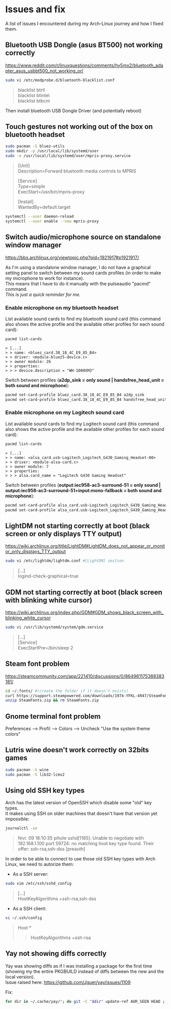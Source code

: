 # Issues and fix

A list of issues I encountered during my Arch-Linux journey and how I fixed them.

## Bluetooth USB Dongle (asus BT500) not working correctly

<https://www.reddit.com/r/linuxquestions/comments/hy5mx2/bluetooth_adapter_asus_usbbt500_not_working_or/>

```bash
sudo vi /etc/modprobe.d/bluetooth-blacklist.conf
```

> blacklist btrtl  
> blacklist btintel  
> blacklist btbcm

Then install bluetooth USB Dongle Driver (and potentially reboot)

## Touch gestures not working out of the box on bluetooth headset

```bash
sudo pacman -S bluez-utils
sudo mkdir -p /usr/local/lib/systemd/user
sudo -e /usr/local/lib/systemd/user/mpris-proxy.service
```

> [Unit]  
> Description=Forward bluetooth media controls to MPRIS  
>
> [Service]  
> Type=simple  
> ExecStart=/usr/bin/mpris-proxy  
>
> [Install]  
> WantedBy=default.target

```bash
systemctl --user daemon-reload
systemctl --user enable --now mpris-proxy
```

## Switch audio/microphone source on standalone window manager

<https://bbs.archlinux.org/viewtopic.php?pid=1921917#p1921917/>

As I'm using a standalone window manager, I do not have a graphical setting panel to switch between my sound cards profiles (in order to make my microphone to work for instance).  
This means that I have to do it manually with the pulseaudio "pacmd" command.  
*This is just a quick reminder for me.*

### Enable microphone on my bluetooth headset

List available sound cards to find my bluetooth sound card (this command also shows the active profile and the available other profiles for each sound card):

```bash
pacmd list-cards
```

```text
> [...]
> > name: <bluez_card.38_18_4C_E9_85_B4>
> > driver: <module-bluez5-device.c>
> > owner module: 26
> > properties:
> > > device.description = "WH-1000XM3"
```

Switch between profiles (**a2dp_sink = only sound | handsfree_head_unit = both sound and microphone**):

```bash
pacmd set-card-profile bluez_card.38_18_4C_E9_85_B4 a2dp_sink
pacmd set-card-profile bluez_card.38_18_4C_E9_85_B4 handsfree_head_unit
```

### Enable microphone on my Logitech sound card

List available sound cards to find my Logitech sound card (this command also shows the active profile and the available other profiles for each sound card):

```bash
pacmd list-cards
```

```text
> [...]
> > name: <alsa_card.usb-Logitech_Logitech_G430_Gaming_Headset-00>
> > driver: <module-alsa-card.c>
> > owner module: 7
> > properties:
> > > alsa.card_name = "Logitech G430 Gaming Headset"
```

Switch between profiles (**output:iec958-ac3-surround-51 = only sound | output:iec958-ac3-surround-51+input:mono-fallback = both sound and microphone**):

```bash
pacmd set-card-profile alsa_card.usb-Logitech_Logitech_G430_Gaming_Headset-00 output:iec958-ac3-surround-51
pacmd set-card-profile alsa_card.usb-Logitech_Logitech_G430_Gaming_Headset-00 output:iec958-ac3-surround-51+input:mono-fallback
```

## LightDM not starting correctly at boot (black screen or only displays TTY output)

<https://wiki.archlinux.org/title/LightDM#LightDM_does_not_appear_or_monitor_only_displays_TTY_output>

```bash
sudo vi /etc/lightdm/lightdm.conf #[LightDM] section
```

> [...]  
> logind-check-graphical=true

## GDM not starting correctly at boot (black screen with blinking white cursor)

<https://wiki.archlinux.org/index.php/GDM#GDM_shows_black_screen_with_blinking_white_cursor>

```bash
sudo vi /usr/lib/systemd/system/gdm.service
```

> [...]  
> [Service]  
> ExecStartPre=/bin/sleep 2

## Steam font problem

<https://steamcommunity.com/app/221410/discussions/0/864961175388383181/>

```bash
cd ~/.fonts/ #(create the folder if it doesn't exists)
curl https://support.steampowered.com/downloads/1974-YFKL-4947/SteamFonts.zip -o SteamFonts.zip
unzip SteamFonts.zip && rm SteamFonts.zip
```

## Gnome terminal font problem

Preferences --> Profil --> Colors --> Uncheck "Use the system theme colors"

## Lutris wine doesn't work correctly on 32bits games

```bash
sudo pacman -S wine
sudo pacman -S lib32-lcms2
```

## Using old SSH key types

Arch has the latest version of OpenSSH which disable some "old" key types.  
It makes using SSH on older machines that doesn't have that version yet impossible:

```bash
journalctl -xe
```

> févr. 09 18:10:35 pihole sshd[1185]: Unable to negotiate with 192.168.1.100 port 59724: no matching host key type found. Their offer: ssh-rsa,ssh-dss [preauth]  

In order to be able to connect to use those old SSH key types with Arch Linux, we need to autorize them:

- As a SSH server:

```bash
sudo vim /etc/ssh/sshd_config
```

> [...]  
> HostKeyAlgorithms +ssh-rsa,ssh-dss

- As a SSH client:

```bash
vi ~/.ssh/config
```

> Host *  
> >  HostKeyAlgorithms +ssh-rsa

## Yay not showing diffs correctly

Yay was showing diffs as if I was installing a package for the first time (showing my the entire PKGBUILD instead of diffs between the new and the local version).  
Issue raised here: <https://github.com/Jguer/yay/issues/1109>

Fix:

```bash
for dir in ~/.cache/yay/*; do git -C "$dir" update-ref AUR_SEEN HEAD ; done
```
